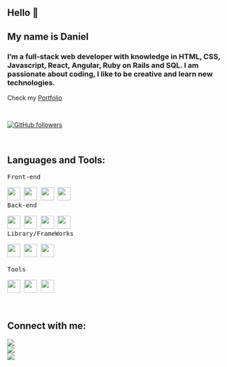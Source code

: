 ## Hello 👋

<h2> My name is Daniel </h2>
<h3>I’m a full-stack web developer with knowledge in HTML, CSS, Javascript, React, Angular, Ruby on Rails and SQL. I am passionate about coding, I like to be creative and learn new technologies.
</h3>

Check my [Portfolio](https://danieldotcomcoder.github.io/new-portfolio/)



<br>

[![GitHub followers](https://img.shields.io/github/followers/danieldotcomcoder.svg?style=social&label=Followers)](https://github.com/danieldotcomcoder?tab=followers)

<br>

## Languages and Tools:

<p style="display: flex; flex-direction: column;">
  <kbd>
    <kbd>Front-end</kbd>
    <br>
    <br>
    <img width="30px" src="https://cdn.jsdelivr.net/gh/devicons/devicon/icons/html5/html5-original.svg" /> 
    <img width="30px" src="https://cdn.jsdelivr.net/gh/devicons/devicon/icons/css3/css3-plain.svg" /> 
    <img width="30px" src="https://cdn.jsdelivr.net/gh/devicons/devicon/icons/bootstrap/bootstrap-original.svg" /> 
    <img width="30px" src="https://cdn.jsdelivr.net/gh/devicons/devicon/icons/javascript/javascript-original.svg" />
  </kbd>
  <kbd>
    <kbd>Back-end</kbd>
    <br>
    <br>
    <img width="30px" src="https://cdn.jsdelivr.net/gh/devicons/devicon/icons/ruby/ruby-original.svg" />
    <img width="30px" src="https://cdn.jsdelivr.net/gh/devicons/devicon/icons/typescript/typescript-original.svg" />
    <img width="30px" src="https://cdn.jsdelivr.net/gh/devicons/devicon/icons/python/python-plain.svg" />
    <img width="30px" src="https://cdn.jsdelivr.net/gh/devicons/devicon/icons/postgresql/postgresql-original.svg" />
  </kbd>
  <kbd>
    <kbd>Library/FrameWorks</kbd>
    <br>
    <br>
    <img width="30px" src="https://cdn.jsdelivr.net/gh/devicons/devicon/icons/react/react-original.svg" />
    <img width="30px" src="https://cdn.jsdelivr.net/gh/devicons/devicon/icons/angularjs/angularjs-original.svg" />
    <img width="30px" src="https://cdn.jsdelivr.net/gh/devicons/devicon/icons/rails/rails-original-wordmark.svg" />
  </kbd>
  <br>
  <kbd>
    <kbd>Tools</kbd>
    <br>
    <br>
    <img width="30px" src="https://cdn.jsdelivr.net/gh/devicons/devicon/icons/vscode/vscode-original.svg" />
    <img width="30px" src="https://cdn.jsdelivr.net/gh/devicons/devicon/icons/git/git-original.svg" />
    <img width="30px" src="https://cdn.jsdelivr.net/gh/devicons/devicon/icons/github/github-original.svg" />
  </kbd>

</p>
<br>

## Connect with me: 

<a href="https://github.com/danieldotcomcoder"><img src="https://img.shields.io/badge/-Danieldotcomcoder-black?logo=github&style=flat-square"/></a>
<br>
<a href="https://www.linkedin.com/in/daniel-shdeed/"><img src="https://img.shields.io/badge/-Daniel_Shdeed-blue?logo=linkedin&style=flat-square"></a>
<br>
<a href="mailto:danielshdeed1995.ds@gmail.com"><img src="https://img.shields.io/badge/-danielshdeed1995.ds@gmail.com-pink?logo=gmail&style=flat-square"/></a>
